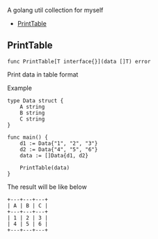 A golang util collection for myself

* [PrintTable](#printtable)

## PrintTable

```golang
func PrintTable[T interface{}](data []T) error
```
Print data in table format

Example
```golang
type Data struct {
	A string
	B string
	C string
}

func main() {
	d1 := Data{"1", "2", "3"}
	d2 := Data{"4", "5", "6"}
	data := []Data{d1, d2}

	PrintTable(data)
}

```
The result will be like below
```
+---+---+---+
| A | B | C |
+---+---+---+
| 1 | 2 | 3 |
| 4 | 5 | 6 |
+---+---+---+
```
